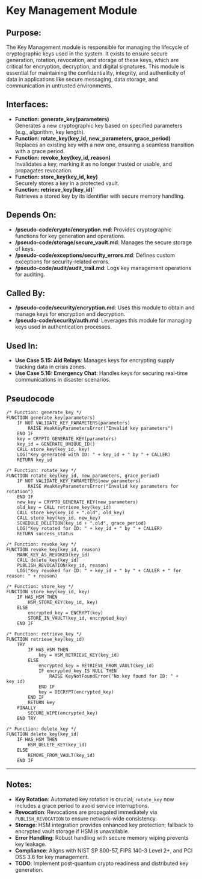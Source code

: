 # Key Management Module

## Purpose:
The Key Management module is responsible for managing the lifecycle of cryptographic keys used in the system. 
It exists to ensure secure generation, rotation, revocation, and storage of these keys, which are critical for 
encryption, decryption, and digital signatures. This module is essential for maintaining the confidentiality, 
integrity, and authenticity of data in applications like secure messaging, data storage, and communication 
in untrusted environments.

## Interfaces:
- **Function: generate_key(parameters)**  
  Generates a new cryptographic key based on specified parameters (e.g., algorithm, key length).  
- **Function: rotate_key(key_id, new_parameters, grace_period)**  
  Replaces an existing key with a new one, ensuring a seamless transition with a grace period.  
- **Function: revoke_key(key_id, reason)**  
  Invalidates a key, marking it as no longer trusted or usable, and propagates revocation.  
- **Function: store_key(key_id, key)**  
  Securely stores a key in a protected vault.  
- **Function: retrieve_key(key_id)`**  
  Retrieves a stored key by its identifier with secure memory handling.  

## Depends On:
- **/pseudo-code/crypto/encryption.md**: Provides cryptographic functions for key generation and operations.  
- **/pseudo-code/storage/secure_vault.md**: Manages the secure storage of keys.  
- **/pseudo-code/exceptions/security_errors.md**: Defines custom exceptions for security-related errors.  
- **/pseudo-code/audit/audit_trail.md**: Logs key management operations for auditing.  

## Called By:
- **/pseudo-code/security/encryption.md**: Uses this module to obtain and manage keys for encryption and decryption.  
- **/pseudo-code/security/auth.md**: Leverages this module for managing keys used in authentication processes.  

## Used In:
- **Use Case 5.15: Aid Relays**: Manages keys for encrypting supply tracking data in crisis zones.  
- **Use Case 5.16: Emergency Chat**: Handles keys for securing real-time communications in disaster scenarios.

## Pseudocode
```pseudocode
/* Function: generate_key */
FUNCTION generate_key(parameters)
    IF NOT VALIDATE_KEY_PARAMETERS(parameters)
        RAISE WeakKeyParametersError("Invalid key parameters")
    END IF
    key = CRYPTO_GENERATE_KEY(parameters)
    key_id = GENERATE_UNIQUE_ID()
    CALL store_key(key_id, key)
    LOG("Key generated with ID: " + key_id + " by " + CALLER)
    RETURN key_id

/* Function: rotate_key */
FUNCTION rotate_key(key_id, new_parameters, grace_period)
    IF NOT VALIDATE_KEY_PARAMETERS(new_parameters)
        RAISE WeakKeyParametersError("Invalid key parameters for rotation")
    END IF
    new_key = CRYPTO_GENERATE_KEY(new_parameters)
    old_key = CALL retrieve_key(key_id)
    CALL store_key(key_id + ".old", old_key)
    CALL store_key(key_id, new_key)
    SCHEDULE_DELETION(key_id + ".old", grace_period)
    LOG("Key rotated for ID: " + key_id + " by " + CALLER)
    RETURN success_status

/* Function: revoke_key */
FUNCTION revoke_key(key_id, reason)
    MARK_KEY_AS_REVOKED(key_id)
    CALL delete_key(key_id)
    PUBLISH_REVOCATION(key_id, reason)
    LOG("Key revoked for ID: " + key_id + " by " + CALLER + " for reason: " + reason)

/* Function: store_key */
FUNCTION store_key(key_id, key)
    IF HAS_HSM THEN
        HSM_STORE_KEY(key_id, key)
    ELSE
        encrypted_key = ENCRYPT(key)
        STORE_IN_VAULT(key_id, encrypted_key)
    END IF

/* Function: retrieve_key */
FUNCTION retrieve_key(key_id)
    TRY
        IF HAS_HSM THEN
            key = HSM_RETRIEVE_KEY(key_id)
        ELSE
            encrypted_key = RETRIEVE_FROM_VAULT(key_id)
            IF encrypted_key IS NULL THEN
                RAISE KeyNotFoundError("No key found for ID: " + key_id)
            END IF
            key = DECRYPT(encrypted_key)
        END IF
        RETURN key
    FINALLY
        SECURE_WIPE(encrypted_key)
    END TRY

/* Function: delete_key */
FUNCTION delete_key(key_id)
    IF HAS_HSM THEN
        HSM_DELETE_KEY(key_id)
    ELSE
        REMOVE_FROM_VAULT(key_id)
    END IF
```

---

## Notes:
- **Key Rotation**: Automated key rotation is crucial; `rotate_key` now includes a grace period to avoid service interruptions.  
- **Revocation**: Revocations are propagated immediately via `PUBLISH_REVOCATION` to ensure network-wide consistency.  
- **Storage**: HSM integration provides enhanced key protection; fallback to encrypted vault storage if HSM is unavailable.  
- **Error Handling**: Robust handling with secure memory wiping prevents key leakage.  
- **Compliance**: Aligns with NIST SP 800-57, FIPS 140-3 Level 2+, and PCI DSS 3.6 for key management.  
- **TODO**: Implement post-quantum crypto readiness and distributed key generation.  
